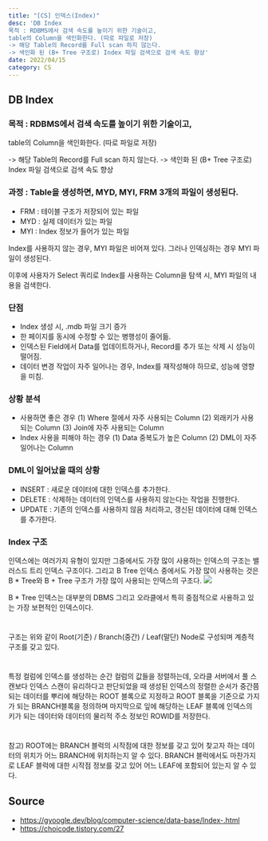 ```yaml
---
title: "[CS] 인덱스(Index)"
desc: 'DB Index
목적 : RDBMS에서 검색 속도를 높이기 위한 기술이고,
table의 Column을 색인화한다. (따로 파일로 저장)
-> 해당 Table의 Record를 Full scan 하지 않는다.
-> 색인화 된 (B+ Tree 구조로) Index 파일 검색으로 검색 속도 향상'
date: 2022/04/15
category: CS
---
```


## DB Index
### 목적 : RDBMS에서 검색 속도를 높이기 위한 기술이고,
table의 Column을 색인화한다. (따로 파일로 저장)

-> 해당 Table의 Record를 Full scan 하지 않는다.
-> 색인화 된 (B+ Tree 구조로) Index 파일 검색으로 검색 속도 향상

### 과정 : Table을 생성하면, MYD, MYI, FRM 3개의 파일이 생성된다.
- FRM : 테이블 구조가 저장되어 있는 파일
- MYD : 실제 데이터가 있는 파일
- MYI :  Index 정보가 들어가 있는 파일

Index를 사용하지 않는 경우, MYI 파일은 비어져 있다. 그러나 인덱싱하는 경우 MYI 파일이 생성된다.

이후에 사용자가 Select 쿼리로 Index를 사용하는 Column을 탐색 시, MYI 파일의 내용을 검색한다.

### 단점
- Index 생성 시, .mdb 파일 크기 증가
- 한 페이지를 동시에 수정할 수 있는 병행성이 줄어듦.
- 인덱스된 Field에서 Data를 업데이트하거나, Record를 추가 또는 삭제 시 성능이 떨어짐.
- 데이터 변경 작업이 자주 일어나는 경우, Index를 재작성해야 하므로, 성능에 영향을 미침.

### 상황 분석
- 사용하면 좋은 경우
(1) Where 절에서 자주 사용되는 Column
(2) 외래키가 사용되는 Column
(3) Join에 자주 사용되는 Column
- Index 사용을 피해야 하는 경우
(1) Data 중복도가 높은 Column
(2) DML이 자주 일어나는 Column

### DML이 일어났을 때의 상황
- INSERT : 새로운 데이터에 대한 인덱스를 추가한다.
- DELETE : 삭제하는 데이터의 인덱스를 사용하지 않는다는 작업을 진행한다.
- UPDATE : 기존의 인덱스를 사용하지 않음 처리하고, 갱신된 데이터에 대해 인덱스를 추가한다.

### Index 구조
인덱스에는 여러가지 유형이 있지만 그중에서도 가장 많이 사용하는 인덱스의 구조는 밸러스드 트리 인덱스 구조이다. 그리고 B Tree 인덱스 중에서도 가장 많이 사용하는 것은 B * Tree와 B + Tree 구조가 가장 많이 사용되는 인덱스의 구조다.
![](https://velog.velcdn.com/images/le12352/post/45a29946-f5cc-4594-a001-81219cb63725/image.png)

B * Tree 인덱스는 대부분의 DBMS 그리고 오라클에서 특히 중점적으로 사용하고 있는 가장 보편적인 인덱스이다. 
#
구조는 위와 같이 Root(기준) / Branch(중간) / Leaf(말단) Node로 구성되며 계층적 구조를 갖고 있다. 
#
특정 컬럼에 인덱스를 생성하는 순간 컬럼의 값들을 정렬하는데, 오라클 서버에서 풀 스캔보다 인덱스 스캔이 유리하다고 판단되었을 때 생성된 인덱스의 정렬한 순서가 중간쯤 되는 데이터를 뿌리에 해당하는 ROOT 블록으로 지정하고 ROOT 블록을 기준으로 가지가 되는 BRANCH블록을 정의하며 마지막으로 잎에 해당하는 LEAF 블록에 인덱스의 키가 되는 데이터와 데이터의 물리적 주소 정보인 ROWID를 저장한다.
#
참고) ROOT에는 BRANCH 블럭의 시작점에 대한 정보를 갖고 있어 찾고자 하는 데이터의 위치가 어느 BRANCH에 위치하는지 알 수 있다. BRANCH 블럭에서도 마찬가지로 LEAF 블럭에 대한 시작점 정보를 갖고 있어 어느 LEAF에 포함되어 있는지 알 수 있다.

## Source
- https://gyoogle.dev/blog/computer-science/data-base/Index-.html
- https://choicode.tistory.com/27